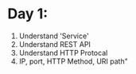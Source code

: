 # Day 1: 
1. Understand 'Service'
2. Understand REST API
3. Understand HTTP Protocal
4. IP, port, HTTP Method, URI path"
